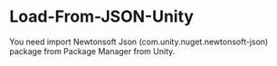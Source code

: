# Load-From-JSON-Unity
You need import Newtonsoft Json (com.unity.nuget.newtonsoft-json) package from Package Manager from Unity.

